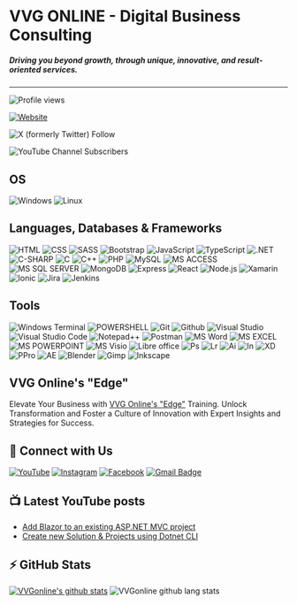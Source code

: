 # VVG ONLINE - Digital Business Consulting

<!-- I'm a [Digital Business Consultant](https://vvgonline.github.io/vvgonlineWEB/Dbc) who is passionate about providing quality and one-stop digital product/service solutions. In his time of 15 years, he has gained experience and expertise in creating customer advantage in all things — [Design thinking](https://vvgonline.github.io/vvgonlineWEB/), [Digital Marketing](https://vvgonline.github.io/vvgonlineWEB/), and [Information Technology Management](https://vvgonline.github.io/vvgonlineWEB/itmtraining). -->

##### Driving you beyond growth, through unique, innovative, and result-oriented services.

---

<!-- ![Version](https://img.shields.io/github/commits-since/vvgonline/vvgonline/v1.0.0.svg) -->

![Profile views](https://komarev.com/ghpvc/?username=vvgonline&label=Profile%20views&color=0e75b6&style=for-the-badge)

[![Website](https://img.shields.io/website?label=vvgonline&style=for-the-badge&url=https://vvgonline.github.io/vvgonlineWEB/)](https://www.vvgonline.net/)

![X (formerly Twitter) Follow](https://img.shields.io/twitter/follow/vvgonlinedotnet?style=for-the-badge&logo=x&logoColor=white&color=black)

![YouTube Channel Subscribers](https://img.shields.io/youtube/channel/views/UCsFTSQ6exutOIpP-wHl8qQQ?style=for-the-badge&logo=youtube&logoColor=red&label=follow%20vvgonline)

<!-- [![Discord](https://img.shields.io/discord/940110143130062859?label=Discord&logo=discord&logoColor=white&style=for-the-badge)](https://discord.gg/uy69gfsUwK) -->

## OS

![Windows](https://img.shields.io/badge/Windows-0078D6?style=for-the-badge&logo=windows&logoColor=white)
![Linux](https://img.shields.io/badge/Linux-FCC624?style=for-the-badge&logo=linux&logoColor=black)

## Languages, Databases &amp; Frameworks

![HTML](https://img.shields.io/badge/HTML5-E34F26?style=for-the-badge&logo=html5&logoColor=white)
![CSS](https://img.shields.io/badge/-css3-1572B6?&style=for-the-badge&logo=css3&logoColor=white)
![SASS](https://img.shields.io/badge/Sass-CC6699?style=for-the-badge&logo=sass&logoColor=white)
![Bootstrap](https://img.shields.io/badge/Bootstrap-563D7C?style=for-the-badge&logo=bootstrap&logoColor=white)
![JavaScript](https://img.shields.io/badge/-javascript-F7DF1E?&style=for-the-badge&logo=javascript&logoColor=black)
![TypeScript](https://img.shields.io/badge/TypeScript-007ACC?style=for-the-badge&logo=typescript&logoColor=white)
![.NET](https://img.shields.io/badge/.NET-5C2D91?style=for-the-badge&logo=.net&logoColor=white)
![C-SHARP](https://img.shields.io/badge/C%23-239120?style=for-the-badge&logo=c-sharp&logoColor=white)
![C](https://img.shields.io/badge/C-00599C?style=for-the-badge&logo=c&logoColor=white)
![C++](https://img.shields.io/badge/C%2B%2B-00599C?style=for-the-badge&logo=c%2B%2B&logoColor=white)
![PHP](https://img.shields.io/badge/PHP-777BB4?style=for-the-badge&logo=php&logoColor=white)
![MySQL](https://img.shields.io/badge/MySQL-00000F?style=for-the-badge&logo=mysql&logoColor=white)
![MS ACCESS](https://img.shields.io/badge/Microsoft_Access-A4373A?style=for-the-badge&logo=microsoft-access&logoColor=white)
![MS SQL SERVER](https://img.shields.io/badge/Microsoft_SQL_Server-CC2927?style=for-the-badge&logo=microsoft-sql-server&logoColor=white)
![MongoDB](https://img.shields.io/badge/MongoDB-4EA94B?style=for-the-badge&logo=mongodb&logoColor=white)
![Express](https://img.shields.io/badge/Express.js-white?style=for-the-badge&logo=express&logoColor=black)
![React](https://img.shields.io/badge/React-20232A?style=for-the-badge&logo=react&logoColor=61DAFB)
![Node.js](https://img.shields.io/badge/Node.js-43853D?style=for-the-badge&logo=node.js&logoColor=white)
![Xamarin](https://img.shields.io/badge/Xamarin-3498DB?style=for-the-badge&logo=xamarin&logoColor=white)
![Ionic](https://img.shields.io/badge/Ionic-3880FF?style=for-the-badge&logo=ionic&logoColor=white)
![Jira](https://img.shields.io/badge/Jira-0052CC?style=for-the-badge&logo=Jira&logoColor=white)
![Jenkins](https://img.shields.io/badge/Jenkins-D24939?style=for-the-badge&logo=Jenkins&logoColor=white)

## Tools

![Windows Terminal](https://img.shields.io/badge/windows%20terminal-4D4D4D?style=for-the-badge&logo=windows%20terminal&logoColor=white)
![POWERSHELL](https://img.shields.io/badge/Powershell-2CA5E0?style=for-the-badge&logo=powershell&logoColor=white)
![Git](https://img.shields.io/badge/-git-F1502F?style=for-the-badge&logo=git&logoColor=white)
![Github](https://img.shields.io/badge/-github-161B22?style=for-the-badge&logo=github&logoColor=white)
![Visual Studio](https://img.shields.io/badge/Visual_Studio-5C2D91?style=for-the-badge&logo=visual%20studio&logoColor=white)
![Visual Studio Code](https://img.shields.io/badge/Visual_Studio_Code-0078D4?style=for-the-badge&logo=visual%20studio%20code&logoColor=white)
![Notepad++](https://img.shields.io/badge/Notepad++-90E59A.svg?style=for-the-badge&logo=notepad%2B%2B&logoColor=black)
![Postman](https://img.shields.io/badge/Postman-E95420?style=for-the-badge&logo=Postman&logoColor=white)
![MS Word](https://img.shields.io/badge/Microsoft_Word-2B579A?style=for-the-badge&logo=microsoft-word&logoColor=white)
![MS EXCEL](https://img.shields.io/badge/Microsoft_Excel-217346?style=for-the-badge&logo=microsoft-excel&logoColor=white)
![MS POWERPOINT](https://img.shields.io/badge/Microsoft_PowerPoint-B7472A?style=for-the-badge&logo=microsoft-powerpoint&logoColor=white)
![MS Visio](https://img.shields.io/badge/Microsoft_Visio-3955A3?style=for-the-badge&logo=microsoft-visio&logoColor=white)
![Libre office](https://img.shields.io/badge/LibreOffice-18A303?style=for-the-badge&logo=LibreOffice&logoColor=white)
![Ps](https://img.shields.io/badge/Adobe%20Photoshop-31A8FF?style=for-the-badge&logo=Adobe%20Photoshop&logoColor=black)
![Lr](https://img.shields.io/badge/Adobe%20Lightroom-31A8FF?style=for-the-badge&logo=Adobe%20Lightroom&logoColor=white)
![Ai](https://img.shields.io/badge/Adobe%20Illustrator-FF9A00?style=for-the-badge&logo=adobe%20illustrator&logoColor=white)
![In](https://img.shields.io/badge/Adobe%20InDesign-FF3366?style=for-the-badge&logo=Adobe%20InDesign&logoColor=white)
![XD](https://img.shields.io/badge/Adobe%20XD-470137?style=for-the-badge&logo=Adobe%20XD&logoColor=#FF61F6)
![PPro](https://img.shields.io/badge/Adobe%20Premiere%20Pro-9999FF?style=for-the-badge&logo=Adobe%20Premiere%20Pro&logoColor=white)
![AE](https://img.shields.io/badge/Adobe%20after%20affects-CF96FD?style=for-the-badge&logo=Adobe%20after%20effects&logoColor=393665)
![Blender](https://img.shields.io/badge/blender-%23F5792A.svg?style=for-the-badge&logo=blender&logoColor=white)
![Gimp](https://img.shields.io/badge/gimp-5C5543?style=for-the-badge&logo=gimp&logoColor=white)
![Inkscape](https://img.shields.io/badge/Inkscape-000000?style=for-the-badge&logo=Inkscape&logoColor=white)

<!-- ![VS Code](https://img.shields.io/badge/-VSCode-007ACC?&style=for-the-badge&logo=visual-studio-code&logoColor=white) -->
<!-- ![Git](https://img.shields.io/badge/-Git-777777?&style=for-the-badge&logo=git&logoColor=white)
![Python](https://img.shields.io/badge/Python-3776AB?style=for-the-badge&logo=python&logoColor=white) -->
<!-- ![Java](https://img.shields.io/badge/Java-ED8B00?style=for-the-badge&logo=java&logoColor=white) -->
<!-- ![jQuery](https://img.shields.io/badge/jQuery-0769AD?style=for-the-badge&logo=jquery&logoColor=white) -->
<!-- ![Ubuntu](https://img.shields.io/badge/Ubuntu-E95420?style=for-the-badge&logo=ubuntu&logoColor=white) -->

## VVG Online's "Edge"

Elevate Your Business with [VVG Online's "Edge"](vvg-online-edge.md) Training. Unlock Transformation and Foster a Culture of Innovation with Expert Insights and Strategies for Success.

## 📮 Connect with Us

<!-- SOCIAL LINKS : STARTS -->
<!-- [![LinkedIn](https://img.shields.io/badge/LinkedIn-0077B5?style=for-the-badge&logo=linkedin&logoColor=white)](https://in.linkedin.com/in/vvgonline-dot-net) -->

[![YouTube](https://img.shields.io/badge/youtube-0077B5?style=for-the-badge&logo=youtube&logoColor=white)](https://www.youtube.com/channel/UCsFTSQ6exutOIpP-wHl8qQQ)
[![Instagram](https://img.shields.io/badge/Instagram-E4405F?style=for-the-badge&logo=instagram&logoColor=white)](https://www.instagram.com/vvgonline/)
[![Facebook](https://img.shields.io/badge/Facebook-1877F2?style=for-the-badge&logo=facebook&logoColor=white)](https://facebook.com/vvgonline)
[![Gmail Badge](https://img.shields.io/badge/-GMAIL-c14438?style=for-the-badge&logo=Gmail&logoColor=white&link=mailto:vvgonline.net@gmail.com)](mailto:vvgonline.net@gmail.com)

<!-- SOCIAL LINKS : ENDS -->

## 📺 Latest YouTube posts

<!-- YOUTUBE:START -->

- [Add Blazor to an existing ASP.NET MVC project](https://www.youtube.com/watch?v=luR_-CLlDU4)
- [Create new Solution &amp; Projects using Dotnet CLI](https://www.youtube.com/watch?v=89TPsF12BnY)
<!-- YOUTUBE:END -->

<!-- STACKOVERFLOW:START -->
<!-- ### 📥 Latest StackOverflow feed
<!-- STACKOVERFLOW:END -->

## ⚡ GitHub Stats

[![VVGonline's github stats](https://github-readme-stats.vercel.app/api?username=vvgonline&show_icons=true&theme=synthwave)](https://github.com/vvgonline)
![VVGonline github lang stats](https://github-readme-stats.vercel.app/api/top-langs/?username=vvgonline&theme=blue-green)

<!--
Hi there 👋
**vvgonline/vvgonline** is a ✨ _special_ ✨ repository because its `README.md` (this file) appears on your GitHub profile.

Here are some ideas to get you started:

- 🔭 I’m currently working on ...
- 🌱 I’m currently learning ...
- 👯 I’m looking to collaborate on ...
- 🤔 I’m looking for help with ...
- 💬 Ask me about ...
- 📫 How to reach me: ...
- 😄 Pronouns: ...
- ⚡ Fun fact: ...
-->

<!-- define links -->
<!-- [website]: https://vvgonline.github.io/vvgonlineWEB/
[youtube]: https://www.youtube.com/channel/UCsFTSQ6exutOIpP-wHl8qQQ
[instagram]: https://www.instagram.com/vvgonline/
[facebook]: https://facebook.com/vvgonline
[linkedin]: https://in.linkedin.com/in/vvgonline-dot-net -->

[def]: https://www.youtube.com/@vvgonline
